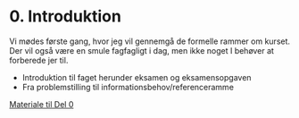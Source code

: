 # 0. Introduktion

Vi mødes første gang, hvor jeg vil gennemgå de formelle rammer om kurset. Der vil også være en smule fagfagligt i dag, men ikke noget I behøver at forberede jer til.

- Introduktion til faget herunder eksamen og eksamensopgaven
- Fra problemstilling til informationsbehov/referenceramme

[Materiale til Del 0](https://viaucdk-my.sharepoint.com/:f:/g/personal/rib_viauc_dk/EpMpz_whuatGlpqk5x_8XaQBYQJAGC1dQGMmLQ8ILiQMLQ?e=jSIjb2)
